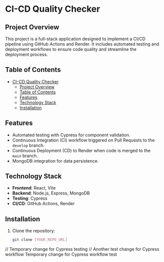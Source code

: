 # CI-CD Quality Checker

## Project Overview
This project is a full-stack application designed to implement a CI/CD pipeline using GitHub Actions and Render. It includes automated testing and deployment workflows to ensure code quality and streamline the deployment process.
 

## Table of Contents
- [CI-CD Quality Checker](#ci-cd-quality-checker)
  - [Project Overview](#project-overview)
  - [Table of Contents](#table-of-contents)
  - [Features](#features)
  - [Technology Stack](#technology-stack)
  - [Installation](#installation)

## Features
- Automated testing with Cypress for component validation.
- Continuous Integration (CI) workflow triggered on Pull Requests to the `develop` branch.
- Continuous Deployment (CD) to Render when code is merged to the `main` branch.
- MongoDB integration for data persistence.

## Technology Stack
- **Frontend**: React, Vite
- **Backend**: Node.js, Express, MongoDB
- **Testing**: Cypress
- **CI/CD**: GitHub Actions, Render



## Installation
1. Clone the repository:
   ```bash
   git clone [YOUR_REPO_URL]
// Temporary change for Cypress testing
// Another test change for Cypress workflow
Temporary change for Cypress workflow test
